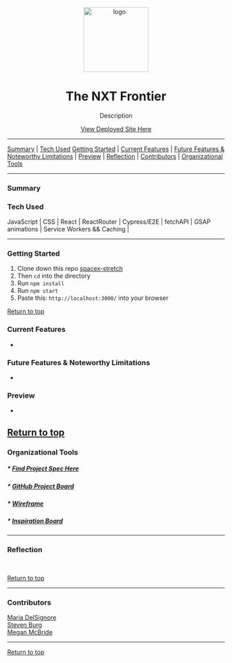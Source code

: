 <div align="center"><img src="" height="150px" width="150px" alt="logo"/><h1>The NXT Frontier</h1>
<p>Description</p>
<a href="https://nxtfrontier.netlify.app/">View Deployed Site Here</a>
</div>




---

[Summary](#summary) |
[Tech Used](#tech-used)
[Getting Started](#getting-started) |
[Current Features](#current-features) |
[Future Features & Noteworthy Limitations](#future-features-&-noteworthy-limitations) |
[Preview](#preview) |
[Reflection](#reflection) |
[Contributors](#contributors) |
[Organizational Tools](#organizational-tools)
 
---

### Summary
  
 
### Tech Used
JavaScript | CSS | React | ReactRouter | Cypress/E2E | fetchAPI | GSAP animations | Service Workers && Caching | 

---
### Getting Started
1. Clone down this repo [spacex-stretch](https://github.com/madhaus4/spacex-stretch)
2. Then ```cd``` into the directory
3. Run ```npm install```
4. Run ```npm start```
5. Paste this: ```http://localhost:3000/``` into your browser


[Return to top](#spacex-stretch)

### Current Features
- 


### Future Features & Noteworthy Limitations
- 


### Preview
- 


[Return to top](#spacex-stretch)
---

### Organizational Tools
##### * [Find Project Spec Here]()
##### * [GitHub Project Board]()
##### * [Wireframe]()
##### * [Inspiration Board]()

---

### Reflection
   
<br>


[Return to top](#spacex-stretch)

---
### Contributors
[Maria DelSignore](https://github.com/madhaus4) <br>
[Steven Burg](https://github.com/saberg1) <br>
[Megan McBride](https://github.com/Meggs625) <br>



---

[Return to top](#spacex-stretch)
